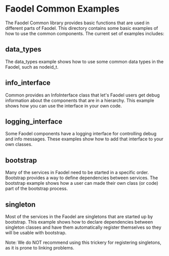 Faodel Common Examples
======================

The Faodel Common library provides basic functions that are used in
different parts of Faodel. This directory contains some basic examples of
how to use the common components. The current set of examples includes:

data_types
----------
The data_types example shows how to use some common data types in the
Faodel, such as nodeid_t.

info_interface
--------------
Common provides an InfoInterface class that let's Faodel users get 
debug information about the components that are in a hierarchy. This example
shows how you can use the interface in your own code.

logging_interface
-----------------
Some Faodel components have a logging interface for controlling
debug and info messages. These examples show how to add that interface
to your own classes.

bootstrap
---------
Many of the services in Faodel need to be started in a specific order. 
Bootstrap provides a way to define dependencies between services. The
bootstrap example shows how a user can made their own class (or code)
part of the bootstrap process.

singleton
---------
Most of the services in the Faodel are singletons that are
started up by bootstrap. This example shows how to declare
dependencies between singleton classes and have them automatically
register themselves so they will be usable with bootstrap.

Note: We do NOT recommend using this trickery for registering singletons,
      as it is prone to linking problems.

